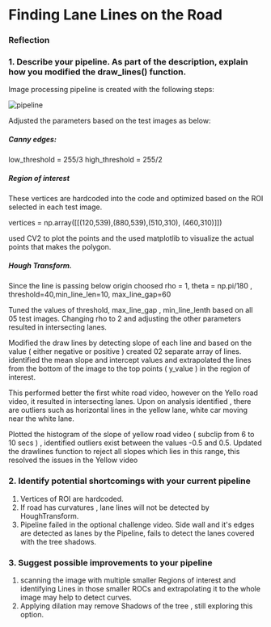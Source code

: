# **Finding Lane Lines on the Road** 


### Reflection

### 1. Describe your pipeline. As part of the description, explain how you modified the draw_lines() function.

Image processing pipeline is created with the following steps:

![pipeline]('https://github.com/vijayknarine/CarND-LaneLines-P1/blob/master/Pipeline.png')


Adjusted the parameters based on the test images as below:

##### Canny edges:

low_threshold = 255/3
high_threshold = 255/2

##### Region of interest

These vertices are hardcoded into the code and optimized based on the ROI selected in each test image. 

vertices = np.array([[(120,539),(880,539),(510,310), (460,310)]])  

used CV2 to plot the points and the used matplotlib to visualize the actual points that makes the polygon. 

##### Hough Transform. 

Since the line is passing below origin choosed rho = 1, theta = np.pi/180 , threshold=40,min_line_len=10, max_line_gap=60

Tuned the values of threshold, max_line_gap , min_line_lenth based on all 05 test images. Changing rho to 2 and adjusting the other parameters resulted in intersecting lanes. 

Modified the draw lines by detecting slope of each line and based on the value ( either negative or positive ) created 02 separate array of lines. identified the mean slope and intercept values and extrapolated the lines from the bottom of the image to the top points ( y_value )  in the region of interest. 

This performed better the first white road video, however on the Yello road video, it resulted in intersecting lanes. Upon on analysis identified , there are outliers such as horizontal lines in the yellow lane, white car moving near the white lane. 

Plotted the histogram of the slope of yellow road video ( subclip from 6 to 10 secs ) , identified outliers exist between the values -0.5 and 0.5. Updated the drawlines function to reject all slopes which lies in this range, this resolved the issues in the Yellow video 



### 2. Identify potential shortcomings with your current pipeline


1. Vertices of ROI are hardcoded.
2. If road has curvatures , lane lines will not be detected by HoughTransform. 
3. Pipeline failed in the optional challenge video. Side wall and it's edges are detected as lanes by the Pipeline, fails to detect the lanes covered with the tree shadows. 

### 3. Suggest possible improvements to your pipeline

1. scanning the image with multiple smaller Regions of interest and identifying Lines in those smaller ROCs and extrapolating it to the whole image may help to detect curves.
2. Applying dilation may remove Shadows of the tree ,  still exploring this option. 
